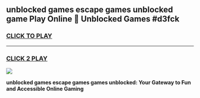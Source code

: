 
## unblocked games escape games unblocked game Play Online 👋 Unblocked Games #d3fck
<h3>
<a href="https://premium.freeplayer.one?title=unblocked_games_escape_games&ref=21F">CLICK TO PLAY</a></h3>
<hr>

<h3>
<a href="https://premium.freeplayer.one?title=unblocked_games_escape_games&ref=21F">CLICK 2 PLAY</a>
  
</h3>

<a href="https://premium.freeplayer.one?title=unblocked_games_escape_games&ref=21F/"><img src="https://clearcache.store/games.png"></a>


**unblocked games escape games games unblocked: Your Gateway to Fun and Accessible Online Gaming**
